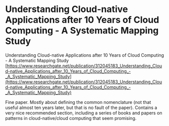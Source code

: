 # Understanding Cloud-native Applications after 10 Years of Cloud Computing - A Systematic Mapping Study
Understanding Cloud-native Applications after 10 Years of Cloud Computing - A Systematic Mapping Study [https://www.researchgate.net/publication/312045183_Understanding_Cloud-native_Applications_after_10_Years_of_Cloud_Computing_-_A_Systematic_Mapping_Study](https://www.researchgate.net/publication/312045183_Understanding_Cloud-native_Applications_after_10_Years_of_Cloud_Computing_-_A_Systematic_Mapping_Study)

Fine paper. Mostly about defining the common nomenclature (not that useful almost ten years later, but that is no fault of the paper). Contains a very nice recommended section, including a series of books and papers on patterns in cloud-native/cloud computing that seem promising.

